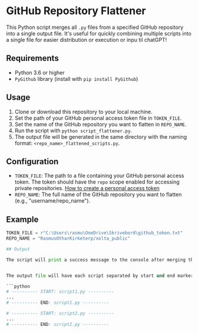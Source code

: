 # GitHub Repository Flattener

This Python script merges all `.py` files from a specified GitHub repository into a single output file. It's useful for quickly combining multiple scripts into a single file for easier distribution or execution or inpu til chatGPT!

## Requirements

- Python 3.6 or higher
- `PyGithub` library (install with `pip install PyGithub`)

## Usage

1. Clone or download this repository to your local machine.
2. Set the path of your GitHub personal access token file in `TOKEN_FILE`.
3. Set the name of the GitHub repository you want to flatten in `REPO_NAME`.
4. Run the script with `python script_flattener.py`.
5. The output file will be generated in the same directory with the naming format: `<repo_name>_flattened_scripts.py`.

## Configuration

- `TOKEN_FILE`: The path to a file containing your GitHub personal access token. The token should have the `repo` scope enabled for accessing private repositories. [How to create a personal access token](https://docs.github.com/en/authentication/keeping-your-account-and-data-secure/creating-a-personal-access-token)
- `REPO_NAME`: The full name of the GitHub repository you want to flatten (e.g., "username/repo_name").

## Example

```python
TOKEN_FILE = r"C:\Users\rasmu\OneDrive\Skrivebord\github_token.txt"
REPO_NAME = "RasmusOtharKirketerp/xolta_public"

## Output

The script will print a success message to the console after merging the `.py` files:


The output file will have each script separated by start and end markers, like this:

```python
# ---------- START: script1.py ----------
...
# ---------- END: script1.py ----------

# ---------- START: script2.py ----------
...
# ---------- END: script2.py ----------


